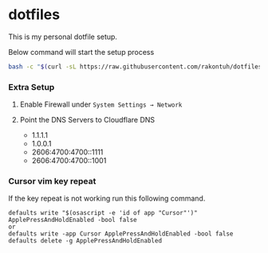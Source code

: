 # dotfiles

This is my personal dotfile setup.

Below command will start the setup process

```bash
bash -c "$(curl -sL https://raw.githubusercontent.com/rakontuh/dotfiles/master/install.sh)"
```

### Extra Setup

1. Enable Firewall under `System Settings → Network`

2. Point the DNS Servers to Cloudflare DNS
   - 1.1.1.1
   - 1.0.0.1
   - 2606:4700:4700::1111
   - 2606:4700:4700::1001


### Cursor vim key repeat
If the key repeat is not working run this following command.

```
defaults write "$(osascript -e 'id of app "Cursor"')" ApplePressAndHoldEnabled -bool false
or 
defaults write -app Cursor ApplePressAndHoldEnabled -bool false
defaults delete -g ApplePressAndHoldEnabled
```
